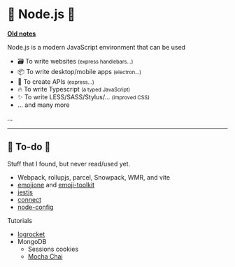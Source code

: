 # 🚀 Node.js 🚀

**[Old notes](_old.md)**

<div class="row row-cols-md-2 mt-4"><div>

Node.js is a modern JavaScript environment that can be used

* 🗃️ To write websites <small>(express handlebars...)</small>
* 📦 To write desktop/mobile apps <small>(electron...)</small>
* 🍹 To create APIs <small>(express...)</small>
* 🔥️ To write Typescript <small>(a typed JavaScript)</small>
* ✨ To write LESS/SASS/Stylus/... <small>(improved CSS)</small>
* ... and many more
</div><div>

...
</div></div>

<hr class="sep-both">

## 👻 To-do 👻

Stuff that I found, but never read/used yet.

<div class="row row-cols-md-2"><div>

* Webpack, rollupjs, parcel, Snowpack, WMR, and vite
* [emojione](https://github.com/joypixels/emojione) and [emoji-toolkit](https://github.com/joypixels/emoji-toolkit)
* [jestjs](https://jestjs.io/docs/getting-started)
* [connect](https://www.npmjs.com/package/connect)
* [node-config](https://github.com/node-config/node-config)

</div><div>

Tutorials

* [logrocket](https://blog.logrocket.com/how-to-set-up-node-typescript-express/)
* MongoDB
  * Sessions cookies
  * [Mocha Chai](https://www.digitalocean.com/community/tutorials/test-a-node-restful-api-with-mocha-and-chai)
</div></div>